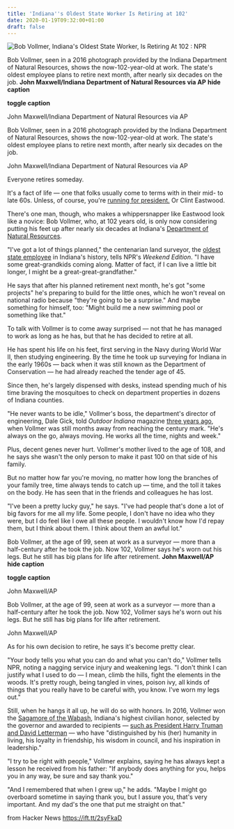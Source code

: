 ```yaml
---
title: 'Indiana''s Oldest State Worker Is Retiring at 102'
date: 2020-01-19T09:32:00+01:00
draft: false
---
```


![](https://media.npr.org/assets/img/2020/01/17/ap_20015592515189_wide-fb31f1292d795d9c3cf4d6287428cf524ec73a85.jpg?s=1400 "Bob Vollmer, Indiana's Oldest State Worker, Is Retiring At 102 : NPR")  

Bob Vollmer, seen in a 2016 photograph provided by the Indiana Department of Natural Resources, shows the now-102-year-old at work. The state's oldest employee plans to retire next month, after nearly six decades on the job. **John Maxwell/Indiana Department of Natural Resources via AP** **hide caption**

**toggle caption**

John Maxwell/Indiana Department of Natural Resources via AP

Bob Vollmer, seen in a 2016 photograph provided by the Indiana Department of Natural Resources, shows the now-102-year-old at work. The state's oldest employee plans to retire next month, after nearly six decades on the job.

John Maxwell/Indiana Department of Natural Resources via AP

Everyone retires someday.

It's a fact of life — one that folks usually come to terms with in their mid- to late 60s. Unless, of course, you're [running for president.](https://www.cnn.com/2019/09/11/politics/2020-candidate-ages/index.html) Or Clint Eastwood.

There's one man, though, who makes a whippersnapper like Eastwood look like a novice: Bob Vollmer, who, at 102 years old, is only now considering putting his feet up after nearly six decades at Indiana's [Department of Natural Resources](https://www.in.gov/dnr/).

"I've got a lot of things planned," the centenarian land surveyor, the [oldest state employee](https://twitter.com/GovHolcomb/status/1217464970033664000) in Indiana's history, tells NPR's _Weekend Edition_. "I have some great-grandkids coming along. Matter of fact, if I can live a little bit longer, I might be a great-great-grandfather."

He says that after his planned retirement next month, he's got "some projects" he's preparing to build for the little ones, which he won't reveal on national radio because "they're going to be a surprise." And maybe something for himself, too: "Might build me a new swimming pool or something like that."

To talk with Vollmer is to come away surprised — not that he has managed to work as long as he has, but that he has decided to retire at all.

He has spent his life on his feet, first serving in the Navy during World War II, then studying engineering. By the time he took up surveying for Indiana in the early 1960s — back when it was still known as the Department of Conservation — he had already reached the tender age of 45.

Since then, he's largely dispensed with desks, instead spending much of his time braving the mosquitoes to check on department properties in dozens of Indiana counties.

"He never wants to be idle," Vollmer's boss, the department's director of engineering, Dale Gick, told _Outdoor Indiana_ magazine [three years ago](https://www.in.gov/spd/files/January17.pdf), when Vollmer was still months away from reaching the century mark. "He's always on the go, always moving. He works all the time, nights and week."

Plus, decent genes never hurt. Vollmer's mother lived to the age of 108, and he says she wasn't the only person to make it past 100 on that side of his family.

But no matter how far you're moving, no matter how long the branches of your family tree, time always tends to catch up — time, and the toll it takes on the body. He has seen that in the friends and colleagues he has lost.

"I've been a pretty lucky guy," he says. "I've had people that's done a lot of big favors for me all my life. Some people, I don't have no idea who they were, but I do feel like I owe all these people. I wouldn't know how I'd repay them, but I think about them. I think about them an awful lot."

Bob Vollmer, at the age of 99, seen at work as a surveyor — more than a half-century after he took the job. Now 102, Vollmer says he's worn out his legs. But he still has big plans for life after retirement. **John Maxwell/AP** **hide caption**

**toggle caption**

John Maxwell/AP

Bob Vollmer, at the age of 99, seen at work as a surveyor — more than a half-century after he took the job. Now 102, Vollmer says he's worn out his legs. But he still has big plans for life after retirement.

John Maxwell/AP

As for his own decision to retire, he says it's become pretty clear.

"Your body tells you what you can do and what you can't do," Vollmer tells NPR, noting a nagging service injury and weakening legs. "I don't think I can justify what I used to do — I mean, climb the hills, fight the elements in the woods. It's pretty rough, being tangled in vines, poison ivy, all kinds of things that you really have to be careful with, you know. I've worn my legs out."

Still, when he hangs it all up, he will do so with honors. In 2016, Vollmer won the [Sagamore of the Wabash](https://www.in.gov/portal/files/Sagamore.pdf), Indiana's highest civilian honor, selected by the governor and awarded to recipients — [such as President Harry Truman and David Letterman](https://www.indystar.com/story/news/history/retroindy/2019/10/02/what-is-sagamore-wabash-indiana/3779949002/) — who have "distinguished by his (her) humanity in living, his loyalty in friendship, his wisdom in council, and his inspiration in leadership."

"I try to be right with people," Vollmer explains, saying he has always kept a lesson he received from his father: "If anybody does anything for you, helps you in any way, be sure and say thank you."

"And I remembered that when I grew up," he adds. "Maybe I might go overboard sometime in saying thank you, but I assure you, that's very important. And my dad's the one that put me straight on that."

  
  
from Hacker News https://ift.tt/2syFkaD